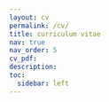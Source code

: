 ```yaml
---
layout: cv
permalink: /cv/
title: curriculum vitae 
nav: true
nav_order: 5
cv_pdf:
description:
toc:
  sidebar: left
---
```

